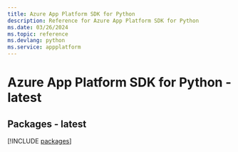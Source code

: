 ```yaml
---
title: Azure App Platform SDK for Python
description: Reference for Azure App Platform SDK for Python
ms.date: 03/26/2024
ms.topic: reference
ms.devlang: python
ms.service: appplatform
---
```

# Azure App Platform SDK for Python - latest
## Packages - latest
[!INCLUDE [packages](app-platform-index.md)]